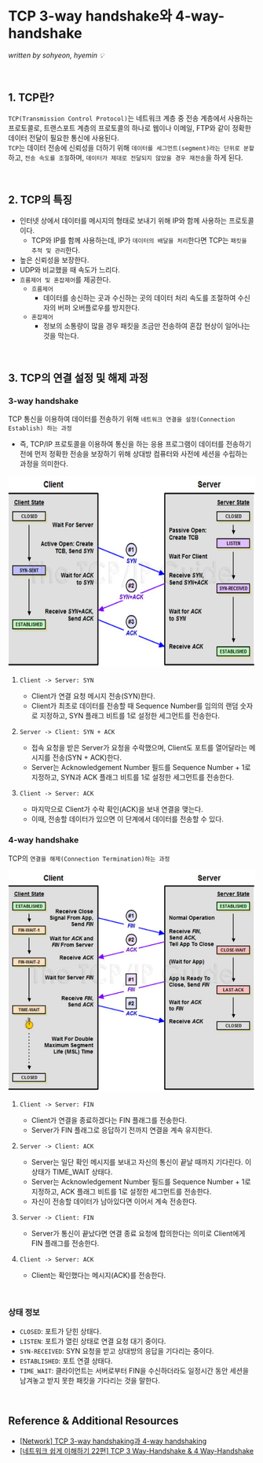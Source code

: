# TCP 3-way handshake와 4-way-handshake
*written by sohyeon, hyemin 💡*

<br>

## 1. TCP란?
`TCP(Transmission Control Protocol)`는 네트워크 계층 중 전송 계층에서 사용하는 프로토콜로, 트랜스포트 계층의 프로토콜의 하나로 웹이나 이메일, FTP와 같이 정확한 데이터 전달이 필요한 통신에 사용된다.  
`TCP`는 데이터 전송에 신뢰성을 더하기 위해 `데이터를 세그먼트(segment)라는 단위로 분할`하고, `전송 속도를 조절`하며, `데이터가 제대로 전달되지 않았을 경우 재전송`을 하게 된다.  

<br>

## 2. TCP의 특징
* 인터넷 상에서 데이터를 메시지의 형태로 보내기 위해 IP와 함께 사용하는 프로토콜이다.  
    - TCP와 IP를 함께 사용하는데, IP가 `데이터의 배달을 처리`한다면 TCP는 `패킷을 추적 및 관리`한다.    
* 높은 신뢰성을 보장한다.  
* UDP와 비교했을 때 속도가 느리다.    
* `흐름제어 및 혼잡제어`를 제공한다.
    - `흐름제어`
        * 데이터를 송신하는 곳과 수신하는 곳의 데이터 처리 속도를 조절하여 수신자의 버퍼 오버플로우를 방지한다.  
    - `혼잡제어`
        * 정보의 소통량이 많을 경우 패킷을 조금만 전송하여 혼잡 현상이 일어나는 것을 막는다.  

<br>

## 3. TCP의 연결 설정 및 해제 과정

### 3-way handshake
TCP 통신을 이용하여 데이터를 전송하기 위해 `네트워크 연결을 설정(Connection Establish) 하는 과정`  
* 즉, TCP/IP 프로토콜을 이용하여 통신을 하는 응용 프로그램이 데이터를 전송하기 전에 먼저 정확한 전송을 보장하기 위해 상대방 컴퓨터와 사전에 세션을 수립하는 과정을 의미한다.  

<img src="./resources/3-way-handshake.jpg" height="390px">

1. `Client -> Server: SYN`
    * Client가 연결 요청 메시지 전송(SYN)한다.  
    * Client가 최초로 데이터를 전송할 때 Sequence Number를 임의의 랜덤 숫자로 지정하고, SYN 플래그 비트를 1로 설정한 세그먼트를 전송한다.  
    
2. `Server -> Client: SYN + ACK`
    * 접속 요청을 받은 Server가 요청을 수락했으며, Client도 포트를 열어달라는 메시지를 전송(SYN + ACK)한다.  
    * Server는 Acknowledgement Number 필드를 Sequence Number + 1로 지정하고, SYN과 ACK 플래그 비트를 1로 설정한 세그먼트를 전송한다.  

3. `Client -> Server: ACK`
    * 마지막으로 Client가 수락 확인(ACK)을 보내 연결을 맺는다.  
    * 이때, 전송할 데이터가 있으면 이 단계에서 데이터를 전송할 수 있다.  
  
### 4-way handshake
TCP의 `연결을 해제(Connection Termination)하는 과정`

<img src="./resources/4-way-handshake.jpg" height="450px">

1. `Client -> Server: FIN`
    * Client가 연결을 종료하겠다는 FIN 플래그를 전송한다.  
    * Server가 FIN 플래그로 응답하기 전까지 연결을 계속 유지한다.  
    
2. `Server -> Client: ACK`
    * Server는 일단 확인 메시지를 보내고 자신의 통신이 끝날 때까지 기다린다. 이 상태가 TIME_WAIT 상태다.  
    * Server는 Acknowledgement Number 필드를 Sequence Number + 1로 지정하고, ACK 플래그 비트를 1로 설정한 세그먼트를 전송한다.  
    * 자신이 전송할 데이터가 남아있다면 이어서 계속 전송한다.  
    
3. `Server -> Client: FIN`
    * Server가 통신이 끝났다면 연결 종료 요청에 합의한다는 의미로 Client에게 FIN 플래그를 전송한다.  
    
4. `Client -> Server: ACK`
    * Client는 확인했다는 메시지(ACK)를 전송한다.  
<br>

### 상태 정보
* `CLOSED`: 포트가 닫힌 상태다.  
* `LISTEN`: 포트가 열린 상태로 연결 요청 대기 중이다.  
* `SYN-RECEIVED`: SYN 요청을 받고 상대방의 응답을 기다리는 중이다.  
* `ESTABLISHED`: 포트 연결 상태다.  
* `TIME_WAIT`: 클라이언트는 서버로부터 FIN을 수신하더라도 일정시간 동안 세션을 남겨놓고 받지 못한 패킷을 기다리는 것을 말한다.  

<br>

## Reference & Additional Resources
* [[Network] TCP 3-way handshaking과 4-way handshaking](https://gmlwjd9405.github.io/2018/09/19/tcp-connection.html)
* [[네트워크 쉽게 이해하기 22편] TCP 3 Way-Handshake & 4 Way-Handshake](https://mindnet.tistory.com/entry/%EB%84%A4%ED%8A%B8%EC%9B%8C%ED%81%AC-%EC%89%BD%EA%B2%8C-%EC%9D%B4%ED%95%B4%ED%95%98%EA%B8%B0-22%ED%8E%B8-TCP-3-WayHandshake-4-WayHandshake)


